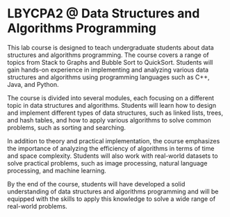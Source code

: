 # LBYCPA2 @ Data Structures and Algorithms Programming

This lab course is designed to teach undergraduate students about data structures and algorithms programming. The course covers a range of topics from Stack to Graphs and Bubble Sort to QuickSort. Students will gain hands-on experience in implementing and analyzing various data structures and algorithms using programming languages such as C++, Java, and Python.

The course is divided into several modules, each focusing on a different topic in data structures and algorithms. Students will learn how to design and implement different types of data structures, such as linked lists, trees, and hash tables, and how to apply various algorithms to solve common problems, such as sorting and searching.

In addition to theory and practical implementation, the course emphasizes the importance of analyzing the efficiency of algorithms in terms of time and space complexity. Students will also work with real-world datasets to solve practical problems, such as image processing, natural language processing, and machine learning.

By the end of the course, students will have developed a solid understanding of data structures and algorithms programming and will be equipped with the skills to apply this knowledge to solve a wide range of real-world problems.
